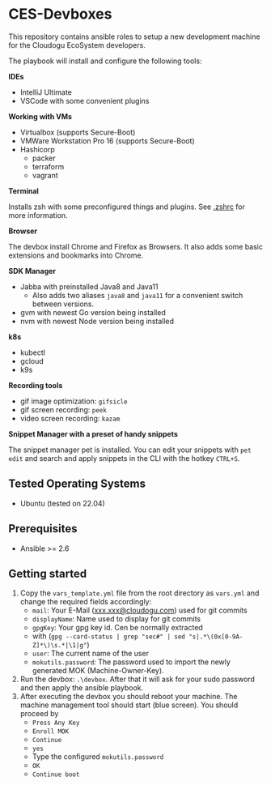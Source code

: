 # CES-Devboxes

This repository contains ansible roles to setup a new development machine for the Cloudogu EcoSystem developers.

The playbook will install and configure the following tools:

**IDEs**

- IntelliJ Ultimate
- VSCode with some convenient plugins

**Working with VMs**

- Virtualbox (supports Secure-Boot)
- VMWare Workstation Pro 16 (supports Secure-Boot)
- Hashicorp
  - packer
  - terraform
  - vagrant

**Terminal**

Installs zsh with some preconfigured things and plugins. See [.zshrc](config/zshrc) for more information.

**Browser**

The devbox install Chrome and Firefox as Browsers. It also adds some basic extensions and bookmarks into Chrome.

**SDK Manager**

- Jabba with preinstalled Java8 and Java11
   - Also adds two aliases `java8` and `java11` for a convenient switch between versions.
- gvm with newest Go version being installed
- nvm with newest Node version being installed

**k8s**

- kubectl
- gcloud
- k9s

**Recording tools**

- gif image optimization: `gifsicle`
- gif screen recording: `peek`
- video screen recording: `kazam`

**Snippet Manager with a preset of handy snippets**

The snippet manager pet is installed. You can edit your snippets with `pet edit` and search and apply snippets in the CLI with the hotkey `CTRL+S`.

## Tested Operating Systems

* Ubuntu (tested on 22.04)

## Prerequisites

* Ansible >= 2.6

## Getting started

1. Copy the `vars_template.yml` file from the root directory as `vars.yml` and change the required fields accordingly:
   - `mail`: Your E-Mail (xxx.xxx@cloudogu.com) used for git commits
   - `displayName`: Name used to display for git commits
   - `gpgKey`: Your gpg key id. Cen be normally extracted
   - with (`gpg --card-status | grep "sec#" | sed "s|.*\(0x[0-9A-Z]*\)\s.*|\1|g"`)
   - `user`: The current name of the user
   - `mokutils.password`: The password used to import the newly generated MOK (Machine-Owner-Key). 
2. Run the devbox: `.\devbox`. After that it will ask for your sudo password and then apply the ansible playbook.
3. After executing the
   devbox you should reboot your machine. The machine management tool should start (blue screen). You should proceed by
   - `Press Any Key`
   - `Enroll MOK`
   - `Continue`
   - `yes`
   - Type the configured `mokutils.password`
   - `OK`
   - `Continue boot`
